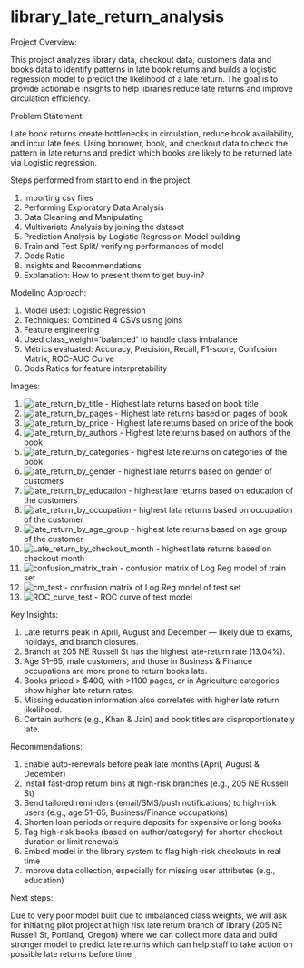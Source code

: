 # library_late_return_analysis

Project Overview:

This project analyzes library data, checkout data, customers data and books data to identify patterns in late book returns and builds a logistic regression model to predict the likelihood of a late return. The goal is to provide actionable insights to help libraries reduce late returns and improve circulation efficiency.


Problem Statement: 

Late book returns create bottlenecks in circulation, reduce book availability, and incur late fees. Using borrower, book, and checkout data to check the pattern in late returns and predict which books are likely to be returned late via Logistic regression.  


Steps performed from start to end in the project:

1. Importing csv files
2. Performing Exploratory Data Analysis
3. Data Cleaning and Manipulating
4. Multivariate Analysis by joining the dataset
5. Prediction Analysis by Logistic Regression Model building
6. Train and Test Split/ verifying performances of model
7. Odds Ratio
8. Insights and Recommendations
9. Explanation: How to present them to get buy-in?

Modeling Approach:

1. Model used: Logistic Regression
2. Techniques: Combined 4 CSVs using joins
3. Feature engineering
4. Used class_weight='balanced' to handle class imbalance
5. Metrics evaluated: Accuracy, Precision, Recall, F1-score, Confusion Matrix, ROC-AUC Curve
6. Odds Ratios for feature interpretability

Images: 

1. ![late_return_by_title](https://github.com/user-attachments/assets/18baf4bd-d395-466f-a104-28ba103ecfcf) - Highest late returns based on book title
2. ![late_return_by_pages](https://github.com/user-attachments/assets/bcca70d9-ae05-40cf-baa0-6f51dd61d6e8) - Highest late returns based on pages of book
3. ![late_return_by_price](https://github.com/user-attachments/assets/b89bf903-1f8e-41be-94f9-0ebec3e4bd7b) - Highest late returns based on price of the book
4. ![late_return_by_authors](https://github.com/user-attachments/assets/4f892b9b-f22b-4fdc-857d-5bd8d91ff11a) - Highest late returns based on authors of the book
5. ![late_return_by_categories](https://github.com/user-attachments/assets/5ef8bc56-d49a-4522-88f6-cfc9b9a2a8e9) - highest late returns on categories of the book
6. ![late_return_by_gender](https://github.com/user-attachments/assets/5925959c-f9c4-4fae-9127-ac56c5c793c9) - highest late returns based on gender of customers
7. ![late_return_by_education](https://github.com/user-attachments/assets/afd3f297-d947-4804-85bf-c19f501cc4a6) - highest late returns based on education of the customers
8. ![late_return_by_occupation](https://github.com/user-attachments/assets/7521da99-84d6-4a3b-b98d-faf9c2e96367) - highest lata returns based on occupation of the customer
9. ![late_return_by_age_group](https://github.com/user-attachments/assets/84e1d66f-4ca3-4dc1-bc75-64911c40e97f) - highest late returns based on age group of the customer
10. ![Late_return_by_checkout_month](https://github.com/user-attachments/assets/d75b2079-a6cd-4bfb-bb7e-c85b2ef9331c) - highest late returns based on checkout month
11. ![confusion_matrix_train](https://github.com/user-attachments/assets/96db3fb2-2fbb-4e13-a473-fdf658bf3901) - confusion matrix of Log Reg model of train set
12. ![cm_test](https://github.com/user-attachments/assets/f87b8b3d-43ed-4a3c-8a84-890236caa63d) - confusion matrix of Log Reg model of test set
13. ![ROC_curve_test](https://github.com/user-attachments/assets/c9d6f486-beb4-4274-9f81-6ba451d782fc) - ROC curve of test model



Key Insights:

1. Late returns peak in April, August and December — likely due to exams, holidays, and branch closures.
2. Branch at 205 NE Russell St has the highest late-return rate (13.04%).
3. Age 51–65, male customers, and those in Business & Finance occupations are more prone to return books late.
4. Books priced > $400, with >1100 pages, or in Agriculture categories show higher late return rates.
5. Missing education information also correlates with higher late return likelihood.
6. Certain authors (e.g., Khan & Jain) and book titles are disproportionately late.

Recommendations:

1. Enable auto-renewals before peak late months (April, August & December)
2. Install fast-drop return bins at high-risk branches (e.g., 205 NE Russell St)
3. Send tailored reminders (email/SMS/push notifications) to high-risk users (e.g., age 51–65, Business/Finance occupations)
4. Shorten loan periods or require deposits for expensive or long books
5. Tag high-risk books (based on author/category) for shorter checkout duration or limit renewals
6. Embed model in the library system to flag high-risk checkouts in real time
7. Improve data collection, especially for missing user attributes (e.g., education)

Next steps: 

Due to very poor model built due to imbalanced class weights, we will ask for initiating pilot project at high risk late return branch of library (205 NE Russell St, Portland, Oregon) where we can collect more data and build stronger model to predict late returns which can help staff to take action on possible late returns before time
